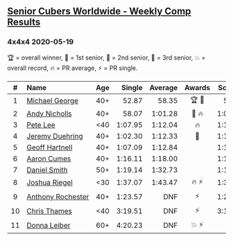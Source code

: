 <style>table {white-space: nowrap;}</style>

## [Senior Cubers Worldwide - Weekly Comp Results](/scw-comp/results/)
### 4x4x4 2020-05-19

🏆 = overall winner, 🥇 = 1st senior, 🥈 = 2nd senior, 🥉 = 3rd senior, 💥 = overall record, 🔥 = PR average, ⚡ = PR single.

| # | Name | Age | Single | Average | Awards | Solve 1 | Solve 2 | Solve 3 | Solve 4 | Solve 5 | Video |
| :--: | :-- | :--: | --: | --: | :--: | --: | --: | --: | --: | --: | :-- |
| 1 | [Michael George](../../persons/michael_george/444.md) | 40+ | 52.87 | 58.35 | 🏆 🥇 | 59.28 | 57.26 | 52.87 | 1:01.50 | 58.50 | [Link](https://www.facebook.com/events/201300894172579/permalink/201947360774599/) |
| 2 | [Andy Nicholls](../../persons/andy_nicholls/444.md) | 40+ | 58.07 | 1:01.28 | 🥈 🔥 | 1:05.59 | 58.19 | 1:01.69 | 1:03.96 | 58.07 | [Link](https://www.facebook.com/events/201300894172579/permalink/202114150757920/) |
| 3 | [Pete Lee](../../persons/pete_lee/444.md) | <40 | 1:07.95 | 1:12.04 | 🔥 | 1:15.79 | 1:07.95 | 1:09.74 | 1:10.61 | 1:45.26 | [Link](https://www.facebook.com/events/201300894172579/permalink/203097117326290/) |
| 4 | [Jeremy Duehring](../../persons/jeremy_duehring/444.md) | 40+ | 1:02.30 | 1:12.33 | 🥉 | 1:10.57 | 1:13.72 | DNF | 1:02.30 | 1:12.70 | [Link](https://www.facebook.com/events/201300894172579/permalink/203067770662558/) |
| 5 | [Geoff Hartnell](../../persons/geoff_hartnell/444.md) | 40+ | 1:07.09 | 1:12.84 |  | 1:13.44 | 1:07.09 | 1:20.09 | 1:08.40 | 1:16.70 | [Link](https://www.facebook.com/events/201300894172579/permalink/203002987335703/) |
| 6 | [Aaron Cumes](../../persons/aaron_cumes/444.md) | 40+ | 1:16.11 | 1:18.00 |  | 1:18.99 | 1:16.66 | 1:16.11 | 1:19.73 | 1:18.35 | [Link](https://www.facebook.com/events/201300894172579/permalink/202909560678379/) |
| 7 | [Daniel Smith](../../persons/daniel_smith/444.md) | 50+ | 1:19.14 | 1:32.73 |  | 1:19.14 | 1:33.52 | 1:38.56 | 1:26.12 | 1:46.02 | [Link](https://www.facebook.com/events/201300894172579/permalink/204240630545272/) |
| 8 | [Joshua Riegel](../../persons/joshua_riegel/444.md) | <30 | 1:37.07 | 1:43.47 | 🔥 ⚡ | 1:37.07 | 1:40.91 | 1:52.42 | DNS | DNS | [Link](https://www.facebook.com/events/201300894172579/permalink/203589730610362/) |
| 9 | [Anthony Rochester](../../persons/anthony_rochester/444.md) | 40+ | 1:23.57 | DNF | ⚡ | 1:23.57 | DNS | DNS | DNS | DNS | [Link](https://www.facebook.com/events/201300894172579/permalink/203252107310791/) |
| 10 | [Chris Thames](../../persons/chris_thames/444.md) | <40 | 3:19.51 | DNF | ⚡ | 3:19.51 | 3:45.86 | DNS | DNS | DNS | [Link](https://www.facebook.com/events/201300894172579/permalink/203566733945995/) |
| 11 | [Donna Leiber](../../persons/donna_leiber/444.md) | 60+ | 4:20.23 | DNF | 💥 ⚡ | DNF | 4:20.23 | DNS | DNS | DNS | [Link](https://www.facebook.com/events/201300894172579/permalink/204799933822675/) |

<!-- Global site tag (gtag.js) - Google Analytics -->
<script async src="https://www.googletagmanager.com/gtag/js?id=UA-86348435-3"></script>
<script>window.dataLayer = window.dataLayer || []; function gtag() {dataLayer.push(arguments);} gtag('js', new Date()); gtag('config', 'UA-86348435-3');</script>
